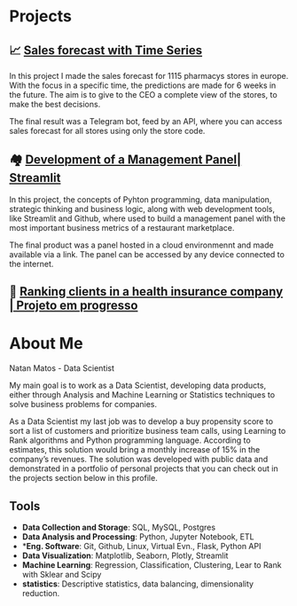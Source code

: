 # Projects

## 📈  [Sales forecast with Time Series](https://github.com/natan-matos/sales-prediction)

In this project I made the sales forecast for 1115 pharmacys stores in europe. With the focus in a specific time, the predictions are made for 6 weeks in the future. The aim is to give to the CEO a complete view of the stores, to make the best decisions.

The final result was a Telegram bot, feed by an API, where you can access sales forecast for all stores using only the store code.

## 🏘 [Development of a Management Panel| Streamlit](https://github.com/natan-matos/foodzone)

In this project, the concepts of Pyhton programming, data manipulation, strategic thinking and business logic, along with web development tools, like Streamlit and Github, where used to build a management panel with the most important business metrics of a restaurant marketplace.

The final product was a panel hosted in a cloud environmennt and made available via a link. The panel can be accessed by any device connected to the internet.

## 📒 [Ranking clients in a health insurance company | Projeto em progresso ](https://github.com/natan-matos/health-insurance)

# About Me
Natan Matos - Data Scientist

My main goal is to work as a Data Scientist, developing data products, either through Analysis and Machine Learning or Statistics techniques to solve business problems for companies.

As a Data Scientist my last job was to develop a buy propensity score to sort a list of customers and prioritize business team calls, using Learning to Rank algorithms and Python programming language. According to estimates, this solution would bring a monthly increase of 15% in the company’s revenues. The solution was developed with public data and demonstrated in a portfolio of personal projects that you can check out in the projects section below in this profile.

## Tools
- **Data Collection and Storage**: SQL, MySQL, Postgres
- **Data Analysis and Processing**: Python, Jupyter Notebook, ETL
- ***Eng. Software**: Git, Github, Linux, Virtual Evn., Flask, Python API
- **Data Visualization**: Matplotlib, Seaborn, Plotly, Streamlit
- **Machine Learning**: Regression, Classification, Clustering, Lear to Rank with Sklear and Scipy
- **statistics**: Descriptive statistics, data balancing, dimensionality reduction.
